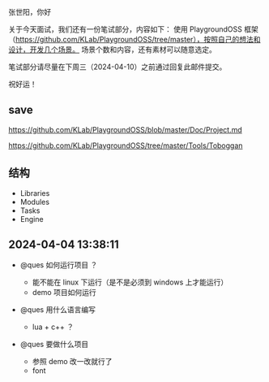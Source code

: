 张世阳，你好

关于今天面试，我们还有一份笔试部分，内容如下：
使用 PlaygroundOSS 框架（https://github.com/KLab/PlaygroundOSS/tree/master），按照自己的想法和设计，开发几个场景。
场景个数和内容，还有素材可以随意选定。

笔试部分请尽量在下周三（2024-04-10）之前通过回复此邮件提交。

祝好运！

## save

https://github.com/KLab/PlaygroundOSS/blob/master/Doc/Project.md

https://github.com/KLab/PlaygroundOSS/tree/master/Tools/Toboggan

## 结构

- Libraries
- Modules
- Tasks
- Engine

## 2024-04-04 13:38:11

- @ques 如何运行项目 ？

  - 能不能在 linux 下运行（是不是必须到 windows 上才能运行）
  - demo 项目如何运行

- @ques 用什么语言编写

  - lua + c++ ？

- @ques 要做什么项目
  - 参照 demo 改一改就行了
  - font
